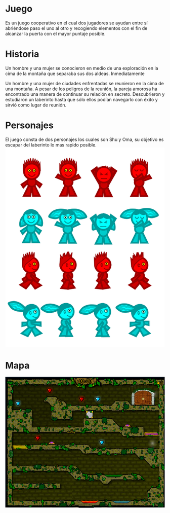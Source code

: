 # Juego
Es un juego cooperativo en el cual dos jugadores se ayudan entre sí abriéndose paso el uno al otro y recogiendo elementos con el fin de alcanzar la puerta con el mayor puntaje posible.

# Historia
Un hombre y una mujer se conocieron en medio de una exploración en la cima de la montaña que separaba sus dos aldeas. Inmediatamente 

Un hombre y una mujer de ciudades enfrentadas se reunieron en la cima de una montaña. A pesar de los peligros de la reunión, la pareja amorosa ha encontrado una manera de continuar su relación en secreto. Descubrieron y estudiaron un laberinto hasta que sólo ellos podían navegarlo con éxito y sirvió como lugar de reunión.
# Personajes
El juego consta de dos personajes los cuales son Shu y Oma, su objetivo es escapar del laberinto lo mas rapido posible. 
![Estructura](https://github.com/nicolaslopez99/Juego/blob/master/Sprites_Juego.png)


# Mapa
![Estructura](https://github.com/nicolaslopez99/Juego/blob/master/fondo%20juego.png)

